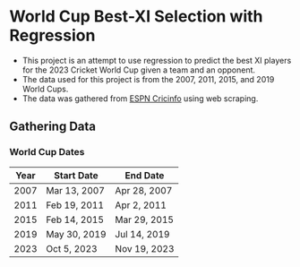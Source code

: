 # World Cup Best-XI Selection with Regression

- This project is an attempt to use regression to predict the best XI players for the 2023 Cricket World Cup given a team and an opponent. 
- The data used for this project is from the 2007, 2011, 2015, and 2019 World Cups. 
- The data was gathered from [ESPN Cricinfo](https://www.espncricinfo.com/) using web scraping.

## Gathering Data

### World Cup Dates

| Year | Start Date | End Date |
| ---- | ---------- | -------- |
| 2007 | Mar 13, 2007 | Apr 28, 2007 |
| 2011 | Feb 19, 2011 | Apr 2, 2011 |
| 2015 | Feb 14, 2015 | Mar 29, 2015 |
| 2019 | May 30, 2019 | Jul 14, 2019 |
| 2023 | Oct 5, 2023 | Nov 19, 2023 |


